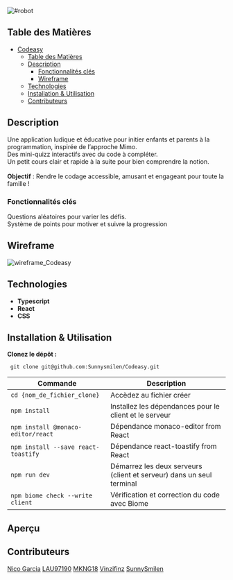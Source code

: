 
 ![#robot](https://github.com/user-attachments/assets/1b673f80-9c89-4e00-8ff1-220204cba717) 

## Table des Matières
- [Codeasy](#robot)
  - [Table des Matières](#table-des-matières)
  - [Description](#description)
      - [Fonctionnalités clés](#fonctionnalités-clés)
      - [Wireframe](#wireframe)
  - [Technologies](#technologies)
  - [Installation \& Utilisation](#installation--utilisation)
  - [Contributeurs](#contributeurs)



## Description
Une application ludique et éducative pour initier enfants et parents à la programmation, inspirée de l’approche Mimo.<br>
Des mini-quizz interactifs avec du code à compléter.<br>
Un petit cours clair et rapide à la suite pour bien comprendre la notion.<br><br>
**Objectif** : Rendre le codage accessible, amusant et engageant pour toute la famille !

### Fonctionnalités clés

Questions aléatoires pour varier les défis.<br>
Système de points pour motiver et suivre la progression

## Wireframe
![wireframe_Codeasy](https://github.com/user-attachments/assets/13589fe5-958a-46a0-bf9b-6e071fcfb38f)

## Technologies
- **Typescript**
- **React**
- **CSS**

## Installation & Utilisation

 **Clonez le dépôt :** <br>
 ```
  git clone git@github.com:Sunnysmilen/Codeasy.git
 ```

| Commande                                | Description                                                         |
| ----------------------------------------| ------------------------------------------------------------------- |
| `cd {nom_de_fichier_clone}`             | Accèdez au fichier créer                                            |
| `npm install`                           | Installez les dépendances pour le client et le serveur              |
| `npm install @monaco-editor/react`      | Dépendance monaco-editor from React                                 |
| `npm install --save react-toastify`     | Dépendance react-toastify from React                                |
| `npm run dev`                           | Démarrez les deux serveurs (client et serveur) dans un seul terminal|
| `npm biome check --write client`        | Vérification et correction du code avec Biome                       |

## Aperçu

## Contributeurs
[Nico Garcia](https://github.com/Nico-Garcia-dev)  [LAU97190](https://github.com/LAU97190)
[MKNG18](https://github.com/MKNG18)  [Vinzifinz](https://github.com/Vinzifinz)
[SunnySmilen](https://github.com/Sunnysmilen)








